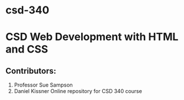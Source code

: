 # csd-340
# CSD Web Development with HTML and CSS
## Contributors: 
1. Professor Sue Sampson
2. Daniel Kissner
Online repository for CSD 340 course

